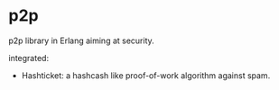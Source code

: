 # p2p
p2p library in Erlang aiming at security.

integrated:
- Hashticket: a hashcash like proof-of-work algorithm against spam.
